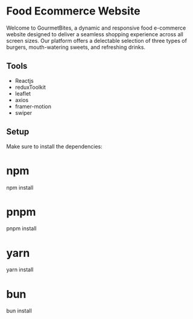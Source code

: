 <h1> Food Ecommerce Website </h1>
<p>Welcome to GourmetBites, a dynamic and responsive food e-commerce website designed to deliver a seamless shopping experience across all screen sizes. Our platform offers a delectable selection of three types of burgers, mouth-watering sweets, and refreshing drinks.
</p>

<h2>Tools</h2>
<ul>
  <li>Reactjs</li>
  <li>reduxToolkit</li>
  <li>leaflet</li>
  <li>axios</li>
  <li>framer-motion</li>
  <li>swiper</li>
</ul>

<h2>Setup</h2>
<p>Make sure to install the dependencies:</p>

# npm
npm install

# pnpm
pnpm install

# yarn
yarn install

# bun
bun install

